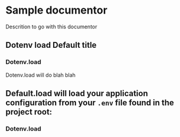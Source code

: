 # Sample documentor

Descrition to go with this documentor

## Dotenv load Default title

### Dotenv.load

Dotenv.load will do blah blah

## Default.load will load your application configuration from your `.env` file found in the project root:

### Dotenv.load
